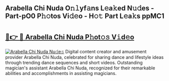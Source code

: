 ## Arabella Chi Nuda O𝚗𝚕yf𝚊ns L𝚎a𝚔ed N𝚞𝚍es - Part-pO0 P𝚑𝚘tos Vi𝚍𝚎o - H𝚘𝚝 Part L𝚎a𝚔s ppMC1

# <h2><a href="http://kfc6wko.oniu.top/?m=Arabella+Chi+Nuda">🔗👉 🔴 Arabella Chi Nuda P𝚑ot𝚘𝚜 V𝚒d𝚎o</a></h2>

[![Arabella Chi Nuda Nu𝚍e𝚜](https://i.imgur.com/0qMVB7G.gif)](http://kfc6wko.oniu.top/?m=Arabella+Chi+Nuda)
Digital content creator and amusement provider Arabella Chi Nuda, celebrated for sharing dance and lifestyle ideas through trending dance sequences and short videos. Outstanding magician's assistant Arabella Chi Nuda, recognized for their remarkable abilities and accomplishments in assisting magicians.  
